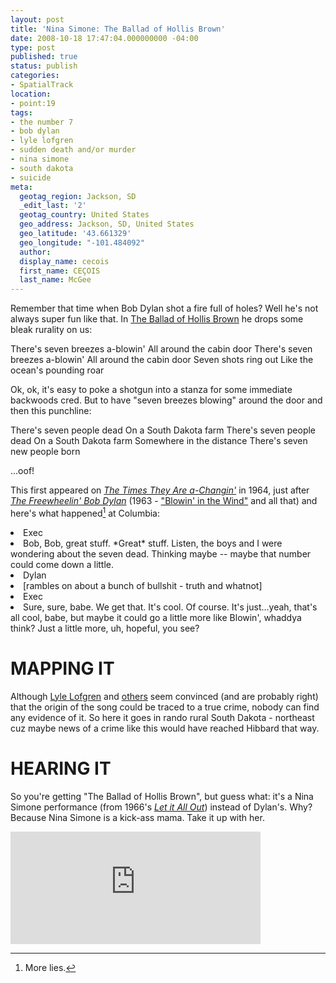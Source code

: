 ```yaml
---
layout: post
title: 'Nina Simone: The Ballad of Hollis Brown'
date: 2008-10-18 17:47:04.000000000 -04:00
type: post
published: true
status: publish
categories:
- SpatialTrack
location:
- point:19
tags:
- the number 7
- bob dylan
- lyle lofgren
- sudden death and/or murder
- nina simone
- south dakota
- suicide
meta:
  geotag_region: Jackson, SD
  _edit_last: '2'
  geotag_country: United States
  geo_address: Jackson, SD, United States
  geo_latitude: '43.661329'
  geo_longitude: "-101.484092"
  author:
  display_name: cecois
  first_name: CEÇOIS
  last_name: McGee
---
```



Remember that time when Bob Dylan shot a fire full of holes? Well he's not always super fun like that. In [The Ballad of Hollis Brown](https://open.spotify.com/track/3Si9u9FVlUTcUXVcawnstJ) he drops some bleak rurality on us:

<div class="lyrics">

There's seven breezes a-blowin'
All around the cabin door
There's seven breezes a-blowin'
All around the cabin door
Seven shots ring out
Like the ocean's pounding roar
</div>

Ok, ok, it's easy to poke a shotgun into a stanza for some immediate backwoods cred. But to have "seven breezes blowing" around the door and then this punchline:


<div class="lyrics">

There's seven people dead
On a South Dakota farm
There's seven people dead
On a South Dakota farm
Somewhere in the distance
There's seven new people born
</div>

...oof!

This first appeared on *[The Times They Are a-Changin'](https://open.spotify.com/album/7DZeLXvr9eTVpyI1OlqtcS)* in 1964, just after *[The Freewheelin' Bob Dylan](https://open.spotify.com/album/0o1uFxZ1VTviqvNaYkTJek)* (1963 - ["Blowin' in the Wind"](https://open.spotify.com/track/18GiV1BaXzPVYpp9rmOg0E) and all that) and here's what happened[^1] at Columbia:
<div class="screenbox">
  <li class="character">Exec</li>
  <li class="dialogue">Bob, Bob, great stuff. *Great* stuff. Listen, the boys and I were wondering about the seven dead. Thinking maybe -- maybe that number could come down a little.</li>
  <li class="character">Dylan</li>
  <li class="action">[rambles on about a bunch of bullshit - truth and whatnot]</li>
  <li class="character">Exec</li>
  <li class="dialogue">Sure, sure, babe. We get that. It's cool. Of course. It's just...yeah, that's all cool, babe, but maybe it could go a little more like Blowin', whaddya think? Just a little more, uh, hopeful, you see?</li>
</div>

# MAPPING IT
  Although [Lyle Lofgren](http://www.lizlyle.lofgrens.org/LyleJour/HollisBrown.html) and [others](http://www.celestialmonochord.org/2006/03/hollis_browns_s.html) seem convinced (and are probably right) that the origin of the song could be traced to a true crime, nobody can find any evidence of it. So <span data-target="milleria" data-id="g.19" class="trigger">here it goes in rando rural South Dakota</span> - northeast cuz maybe news of a crime like this would have reached Hibbard that way.

# HEARING IT
So you're getting "The Ballad of Hollis Brown", but guess what: it's a Nina Simone performance (from 1966's *[Let it All Out](https://open.spotify.com/album/3vBx19MVX89jILEWWE4syK)*) instead of Dylan's. Why? Because Nina Simone is a kick-ass mama. Take it up with her.
<iframe src="https://embed.spotify.com/?uri=spotify%3Atrack%3A7FjmMDhDc5hirfhGq8uLCx" width="400" height="180" frameborder="0" allowtransparency="true"></iframe>



[^1]: More lies.